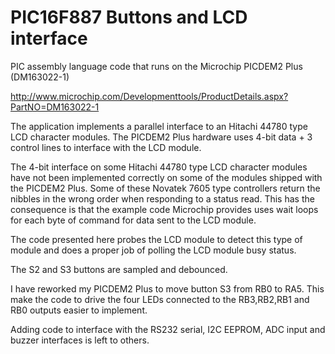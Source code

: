 PIC16F887 Buttons and LCD interface
===================================

PIC assembly language code that runs on the Microchip PICDEM2 Plus (DM163022-1) 

http://www.microchip.com/Developmenttools/ProductDetails.aspx?PartNO=DM163022-1

The application implements a parallel interface to an Hitachi 44780 type LCD 
character modules. The PICDEM2 Plus hardware uses 4-bit data + 3 control 
lines to interface with the LCD module.

The 4-bit interface on some Hitachi 44780 type LCD character modules have not 
been implemented correctly on some of the modules shipped with the PICDEM2 Plus. 
Some of these Novatek 7605 type controllers return the nibbles in the wrong order 
when responding to a status read. This has the consequence is that the example 
code Microchip provides uses wait loops for each byte of command for data sent 
to the LCD module.

The code presented here probes the LCD module to detect this type of module 
and does a proper job of polling the LCD module busy status.

The S2 and S3 buttons are sampled and debounced. 

I have reworked my PICDEM2 Plus to move button S3 from RB0 to RA5. This make 
the code to drive the four LEDs connected to the RB3,RB2,RB1 and RB0 outputs 
easier to implement.

Adding code to interface with the RS232 serial, I2C EEPROM, ADC input and 
buzzer interfaces is left to others.
